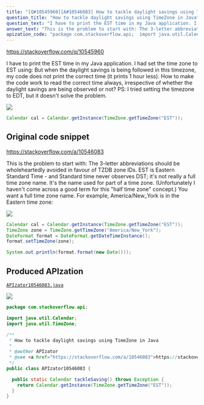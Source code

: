 ```yaml
---
title: "[Q#10545960][A#10546083] How to tackle daylight savings using TimeZone in Java"
question_title: "How to tackle daylight savings using TimeZone in Java"
question_text: "I have to print the EST time in my Java application. I had set the time zone to EST using: But when the daylight savings is being followed in this timezone, my code does not print the correct time (it prints 1 hour less). How to make the code work to read the correct time always, irrespective of whether the daylight savings are being observed or not? PS: I tried setting the timezone to EDT, but it doesn't solve the problem."
answer_text: "This is the problem to start with: The 3-letter abbreviations should be wholeheartedly avoided in favour of TZDB zone IDs. EST is Eastern Standard Time - and Standard time never observes DST; it's not really a full time zone name. It's the name used for part of a time zone. (Unfortunately I haven't come across a good term for this \"half time zone\" concept.) You want a full time zone name. For example, America/New_York is in the Eastern time zone:"
apization_code: "package com.stackoverflow.api;  import java.util.Calendar; import java.util.TimeZone;  /**  * How to tackle daylight savings using TimeZone in Java  *  * @author APIzator  * @see <a href=\"https://stackoverflow.com/a/10546083\">https://stackoverflow.com/a/10546083</a>  */ public class APIzator10546083 {    public static Calendar tackleSaving() throws Exception {     return Calendar.getInstance(TimeZone.getTimeZone(\"EST\"));   } }"
---
```


https://stackoverflow.com/q/10545960

I have to print the EST time in my Java application. I had set the time zone to EST using:
But when the daylight savings is being followed in this timezone, my code does not print the correct time (it prints 1 hour less).
How to make the code work to read the correct time always, irrespective of whether the daylight savings are being observed or not?
PS: I tried setting the timezone to EDT, but it doesn&#x27;t solve the problem.


<div class="code-logo"><img src="/stackoverflow.png" /></div>

```java
Calendar cal = Calendar.getInstance(TimeZone.getTimeZone("EST"));
```


## Original code snippet

https://stackoverflow.com/a/10546083

This is the problem to start with:
The 3-letter abbreviations should be wholeheartedly avoided in favour of TZDB zone IDs. EST is Eastern Standard Time - and Standard time never observes DST; it&#x27;s not really a full time zone name. It&#x27;s the name used for part of a time zone. (Unfortunately I haven&#x27;t come across a good term for this &quot;half time zone&quot; concept.)
You want a full time zone name. For example, America/New_York is in the Eastern time zone:

<div class="code-logo"><img src="/stackoverflow.png" /></div>

```java
Calendar cal = Calendar.getInstance(TimeZone.getTimeZone("EST"));
TimeZone zone = TimeZone.getTimeZone("America/New_York");
DateFormat format = DateFormat.getDateTimeInstance();
format.setTimeZone(zone);

System.out.println(format.format(new Date()));
```

## Produced APIzation

[`APIzator10546083.java`](https://github.com/blind-papers/apization-temp-data/raw/main/search/APIzator10546083.java)

<div class="code-logo"><img src="/apizator.png" /></div>

```java
package com.stackoverflow.api;

import java.util.Calendar;
import java.util.TimeZone;

/**
 * How to tackle daylight savings using TimeZone in Java
 *
 * @author APIzator
 * @see <a href="https://stackoverflow.com/a/10546083">https://stackoverflow.com/a/10546083</a>
 */
public class APIzator10546083 {

  public static Calendar tackleSaving() throws Exception {
    return Calendar.getInstance(TimeZone.getTimeZone("EST"));
  }
}

```
